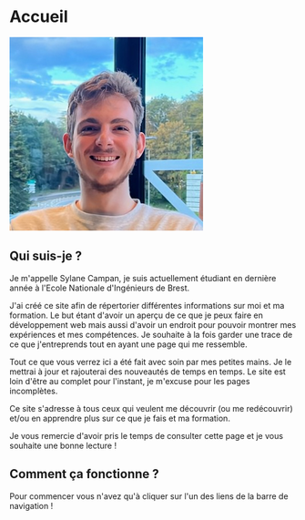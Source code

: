 # Accueil 

<div class = photo_text>
<img src="/assets/img/portrait.jpg"></img>
<div class="txt">

## Qui suis-je ?
Je m'appelle Sylane Campan, je suis actuellement étudiant en dernière année à l'Ecole Nationale d'Ingénieurs de Brest.

J'ai créé ce site afin de répertorier différentes informations sur moi et ma formation. Le but étant d'avoir un aperçu de ce que je peux faire en développement web mais aussi d'avoir un endroit pour pouvoir montrer mes expériences et mes compétences. Je souhaite à la fois garder une trace de ce que j'entreprends tout en ayant une page qui me ressemble.

Tout ce que vous verrez ici a été fait avec soin par mes petites mains. Je le mettrai à jour et rajouterai des nouveautés de temps en temps. Le site est loin d'être au complet pour l'instant, je m'excuse pour les pages incomplètes.

Ce site s'adresse à tous ceux qui veulent me découvrir (ou me redécouvrir) et/ou en apprendre plus sur ce que je fais et ma formation.

Je vous remercie d'avoir pris le temps de consulter cette page et je vous souhaite une bonne lecture !


</div>
</div>

## Comment ça fonctionne ?

Pour commencer vous n'avez qu'à cliquer sur l'un des liens de la barre de navigation !  

